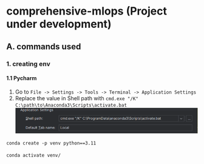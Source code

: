 # comprehensive-mlops (Project under development)
## A. commands used
### 1. creating env 
#### 1.1 Pycharm
1. Go to ``File -> Settings -> Tools -> Terminal -> Application Settings``
2. Replace the value in Shell path with ``cmd.exe "/K" C:\path\to\Anaconda3\Scripts\activate.bat``
![img.png](images/pycharm_conda_config.png)
```commandline
conda create -p venv python==3.11

conda activate venv/
```